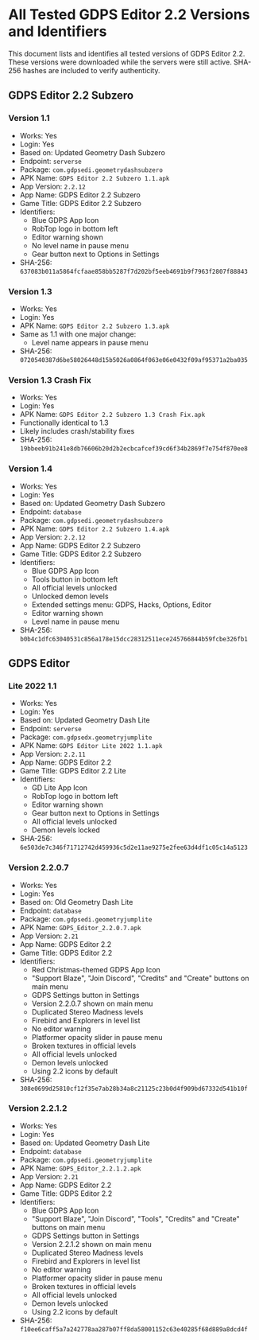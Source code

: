 # All Tested GDPS Editor 2.2 Versions and Identifiers

This document lists and identifies all tested versions of GDPS Editor 2.2. These versions were downloaded while the servers were still active. SHA-256 hashes are included to verify authenticity.

## GDPS Editor 2.2 Subzero

### Version 1.1

-   Works: Yes
-   Login: Yes
-   Based on: Updated Geometry Dash Subzero
-   Endpoint: `serverse`
-   Package: `com.gdpsedi.geometrydashsubzero`
-   APK Name: `GDPS Editor 2.2 Subzero 1.1.apk`
-   App Version: `2.2.12`
-   App Name: GDPS Editor 2.2 Subzero
-   Game Title: GDPS Editor 2.2 Subzero
-   Identifiers:
    -   Blue GDPS App Icon
    -   RobTop logo in bottom left
    -   Editor warning shown
    -   No level name in pause menu
    -   Gear button next to Options in Settings
-   SHA-256: `637083b011a5864fcfaae858bb5287f7d202bf5eeb4691b9f7963f2807f88843`

### Version 1.3

-   Works: Yes
-   Login: Yes
-   APK Name: `GDPS Editor 2.2 Subzero 1.3.apk`
-   Same as 1.1 with one major change:
    -   Level name appears in pause menu
-   SHA-256: `0720540387d6be58026448d15b5026a0864f063e06e0432f09af95371a2ba035`

### Version 1.3 Crash Fix

-   Works: Yes
-   Login: Yes
-   APK Name: `GDPS Editor 2.2 Subzero 1.3 Crash Fix.apk`
-   Functionally identical to 1.3
-   Likely includes crash/stability fixes
-   SHA-256: `19bbeeb91b241e8db76606b20d2b2ecbcafcef39cd6f34b2869f7e754f870ee8`

### Version 1.4

-   Works: Yes
-   Login: Yes
-   Based on: Updated Geometry Dash Subzero
-   Endpoint: `database`
-   Package: `com.gdpsedi.geometrydashsubzero`
-   APK Name: `GDPS Editor 2.2 Subzero 1.4.apk`
-   App Version: `2.2.12`
-   App Name: GDPS Editor 2.2 Subzero
-   Game Title: GDPS Editor 2.2 Subzero
-   Identifiers:
    -   Blue GDPS App Icon
    -   Tools button in bottom left
    -   All official levels unlocked
    -   Unlocked demon levels
    -   Extended settings menu: GDPS, Hacks, Options, Editor
    -   Editor warning shown
    -   Level name in pause menu
-   SHA-256: `b0b4c1dfc63040531c856a178e15dcc28312511ece245766844b59fcbe326fb1`

## GDPS Editor

### Lite 2022 1.1

-   Works: Yes
-   Login: Yes
-   Based on: Updated Geometry Dash Lite
-   Endpoint: `serverse`
-   Package: `com.gdpsedx.geometryjumplite`
-   APK Name: `GDPS Editor Lite 2022 1.1.apk`
-   App Version: `2.2.11`
-   App Name: GDPS Editor 2.2
-   Game Title: GDPS Editor 2.2 Lite
-   Identifiers:
    -   GD Lite App Icon
    -   RobTop logo in bottom left
    -   Editor warning shown
    -   Gear button next to Options in Settings
    -   All official levels unlocked
    -   Demon levels locked
-   SHA-256: `6e503de7c346f71712742d459936c5d2e11ae9275e2fee63d4df1c05c14a5123`

### Version 2.2.0.7

-   Works: Yes
-   Login: Yes
-   Based on: Old Geometry Dash Lite
-   Endpoint: `database`
-   Package: `com.gdpsedi.geometryjumplite`
-   APK Name: `GDPS_Editor_2.2.0.7.apk`
-   App Version: `2.21`
-   App Name: GDPS Editor 2.2
-   Game Title: GDPS Editor 2.2
-   Identifiers:
    -   Red Christmas-themed GDPS App Icon
    -   "Support Blaze", "Join Discord", "Credits" and "Create" buttons on main menu
    -   GDPS Settings button in Settings
    -   Version 2.2.0.7 shown on main menu
    -   Duplicated Stereo Madness levels
    -   Firebird and Explorers in level list
    -   No editor warning
    -   Platformer opacity slider in pause menu
    -   Broken textures in official levels
    -   All official levels unlocked
    -   Demon levels unlocked
    -   Using 2.2 icons by default
-   SHA-256: `308e0699d25810cf12f35e7ab28b34a8c21125c23b0d4f909bd67332d541b10f`

### Version 2.2.1.2

-   Works: Yes
-   Login: Yes
-   Based on: Updated Geometry Dash Lite
-   Endpoint: `database`
-   Package: `com.gdpsedi.geometryjumplite`
-   APK Name: `GDPS_Editor_2.2.1.2.apk`
-   App Version: `2.21`
-   App Name: GDPS Editor 2.2
-   Game Title: GDPS Editor 2.2
-   Identifiers:
    -   Blue GDPS App Icon
    -   "Support Blaze", "Join Discord", "Tools", "Credits" and "Create" buttons on main menu
    -   GDPS Settings button in Settings
    -   Version 2.2.1.2 shown on main menu
    -   Duplicated Stereo Madness levels
    -   Firebird and Explorers in level list
    -   No editor warning
    -   Platformer opacity slider in pause menu
    -   Broken textures in official levels
    -   All official levels unlocked
    -   Demon levels unlocked
    -   Using 2.2 icons by default
-   SHA-256: `f10ee6caff5a7a242778aa287b07ff8da58001152c63e40285f68d889a8dcd4f`
